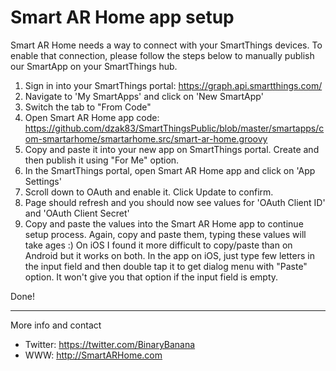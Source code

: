# Smart AR Home app setup

Smart AR Home needs a way to connect with your SmartThings devices. To enable that connection, please follow the steps below to manually publish our SmartApp on your SmartThings hub.

1. Sign in into your SmartThings portal: https://graph.api.smartthings.com/
2. Navigate to 'My SmartApps' and click on 'New SmartApp'
3. Switch the tab to "From Code"
4. Open Smart AR Home app code: https://github.com/dzak83/SmartThingsPublic/blob/master/smartapps/com-smartarhome/smartarhome.src/smart-ar-home.groovy 
5. Copy and paste it into your new app on SmartThings portal. Create and then publish it using "For Me" option.
6. In the SmartThings portal, open Smart AR Home app and click on 'App Settings'
7. Scroll down to OAuth and enable it. Click Update to confirm.
8. Page should refresh and you should now see values for 'OAuth Client ID' and 'OAuth Client Secret'
9. Copy and paste the values into the Smart AR Home app to continue setup process. Again, copy and paste them, typing these values will take ages :)
   On iOS I found it more difficult to copy/paste than on Android but it works on both. In the app on iOS, just type few letters in the input field and then double tap it to get dialog menu with "Paste" option. It won't give you that option if the input field is empty.

Done!

---

More info and contact

* Twitter: https://twitter.com/BinaryBanana
* WWW: http://SmartARHome.com
